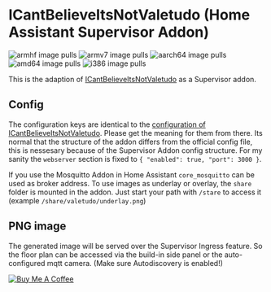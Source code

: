 # ICantBelieveItsNotValetudo (Home Assistant Supervisor Addon)
![armhf image pulls](https://img.shields.io/docker/pulls/poeschl/hassio-icantbelieveitsnotvaletudo-armhf?label=docker%20pulls%20%28armhf%29)
![armv7 image pulls](https://img.shields.io/docker/pulls/poeschl/hassio-icantbelieveitsnotvaletudo-armv7?label=docker%20pulls%20%28armv7%29)
![aarch64 image pulls](https://img.shields.io/docker/pulls/poeschl/hassio-icantbelieveitsnotvaletudo-aarch64?label=docker%20pulls%20%28aarch64%29)
![amd64 image pulls](https://img.shields.io/docker/pulls/poeschl/hassio-icantbelieveitsnotvaletudo-amd64?label=docker%20pulls%20%28amd64%29)
![i386 image pulls](https://img.shields.io/docker/pulls/poeschl/hassio-icantbelieveitsnotvaletudo-i386?label=docker%20pulls%20%28i386%29)

This is the adaption of [ICantBelieveItsNotValetudo](https://github.com/Hypfer/ICantBelieveItsNotValetudo) as a Supervisor addon.

## Config

The configuration keys are identical to the [configuration of ICantBelieveItsNotValetudo](https://github.com/Hypfer/ICantBelieveItsNotValetudo/blob/master/README.md).
Please get the meaning for them from there.
Its normal that the structure of the addon differs from the official config file, this is nessesary because of the Supervisor Addon config structure.
For my sanity the `webserver` section is fixed to `{ "enabled": true, "port": 3000 }`.

If you use the Mosquitto Addon in Home Assistant `core_mosquitto` can be used as broker address.
To use images as underlay or overlay, the `share` folder is mounted in the addon. Just start your path with `/stare` to access it (example `/share/valetudo/underlay.png`)

## PNG image

The generated image will be served over the Supervisor Ingress feature. So the floor plan can be accessed via the build-in side panel or the auto-configured mqtt camera.
(Make sure Autodiscovery is enabled!)

[![Buy Me A Coffee](https://bmc-cdn.nyc3.digitaloceanspaces.com/BMC-button-images/custom_images/orange_img.png)](https://www.buymeacoffee.com/Poeschl)
